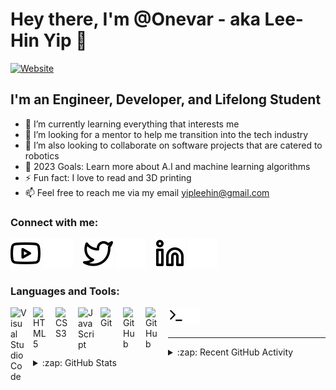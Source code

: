 # Hey there, I'm @Onevar - aka Lee-Hin Yip 👋

[![Website](https://img.shields.io/website?label=OnlineResume&style=for-the-badge&url=https%3A%2F%2Fcodestackr.com)](https://sway.office.com/PmFl7BLGsaIjYTM7?ref=Link)

## I'm an Engineer, Developer, and Lifelong Student

- 🌱 I’m currently learning everything that interests me 
- 👀 I’m looking for a mentor to help me transition into the tech industry
- 💞️ I’m also looking to collaborate on software projects that are catered to robotics
- 🥅 2023 Goals: Learn more about A.I and machine learning algorithms
- ⚡ Fun fact: I love to read and 3D printing
- 📫 Feel free to reach me via my email yipleehin@gmail.com

### Connect with me:

[![website](./img/youtube-light.svg)](https://www.youtube.com/@lee-hinyip#gh-light-mode-only)
[![website](./img/youtube-dark.svg)](https://www.youtube.com/@lee-hinyip#gh-dark-mode-only)
&nbsp;&nbsp;
[![website](./img/twitter-light.svg)](https://twitter.com/LeeHinYip#gh-light-mode-only)
[![website](./img/twitter-dark.svg)](https://twitter.com/LeeHinYip#gh-dark-mode-only)
&nbsp;&nbsp;
[![website](./img/linkedin-light.svg)](https://www.linkedin.com/in/lee-hin-yip#gh-light-mode-only)
[![website](./img/linkedin-dark.svg)](https://www.linkedin.com/in/lee-hin-yip#gh-dark-mode-only)

### Languages and Tools:

[<img align="left" alt="Visual Studio Code" width="26px" src="https://cdn.jsdelivr.net/gh/devicons/devicon/icons/vscode/vscode-original.svg" style="padding-right:10px;" />][website]
[<img align="left" alt="HTML5" width="26px" src="https://cdn.jsdelivr.net/gh/devicons/devicon/icons/html5/html5-original.svg" style="padding-right:10px;" />][website]
[<img align="left" alt="CSS3" width="26px" src="https://cdn.jsdelivr.net/gh/devicons/devicon/icons/css3/css3-original.svg" style="padding-right:10px;" />][website]
[<img align="left" alt="JavaScript" width="26px" src="https://cdn.jsdelivr.net/gh/devicons/devicon/icons/javascript/javascript-original.svg" style="padding-right:10px;" />][website]
[<img align="left" alt="Git" width="26px" src="https://cdn.jsdelivr.net/gh/devicons/devicon/icons/git/git-original.svg" style="padding-right:10px;" />][website]
[<img align="left" alt="GitHub" width="26px" src="https://user-images.githubusercontent.com/3369400/139447912-e0f43f33-6d9f-45f8-be46-2df5bbc91289.png" style="padding-right:10px;" />](#gh-dark-mode-only)
[<img align="left" alt="GitHub" width="26px" src="https://user-images.githubusercontent.com/3369400/139448065-39a229ba-4b06-434b-bc67-616e2ed80c8f.png" style="padding-right:10px;" />](#gh-light-mode-only)
[<img align="left" alt="Terminal" width="26px" src="./img/terminal-light.svg" />](#gh-light-mode-only)
[<img align="left" alt="Terminal" width="26px" src="./img/terminal-dark.svg" />](#gh-dark-mode-only)

<br />
<br />

---

<details>
  <summary>:zap: Recent GitHub Activity</summary>
  
<!--START_SECTION:activity-->
<!--END_SECTION:activity-->

</details>

<details>
  <summary>:zap: GitHub Stats</summary>

  <img align="center" alt="Onevar's GitHub Stats" src="https://github-readme-stats.vercel.app/api?username=Onevar&count_private=true&rank_icon=github&show_icons=true&theme=transparent&hide_border=false&title_color=ff652f&icon_color=FFE400&bg_color=09131B&text_color=ffffff&border_color=0c1a25" />

</details>

[website]: https://sway.office.com/PmFl7BLGsaIjYTM7?ref=Link
[twitter]: https://twitter.com/LeeHinYip
[youtube]: https://www.youtube.com/@lee-hinyip
[linkedin]: https://www.linkedin.com/in/lee-hin-yip
